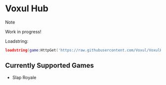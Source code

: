 # Voxul Hub
> [!NOTE]
> Work in progress!

Loadstring:
```lua
loadstring(game:HttpGet('https://raw.githubusercontent.com/Voxul/VoxulHub/dev/loader.lua'))()
```

## Currently Supported Games
- Slap Royale
